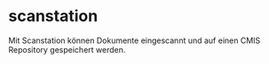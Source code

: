 # scanstation

Mit Scanstation können Dokumente eingescannt und auf einen CMIS Repository gespeichert werden.

